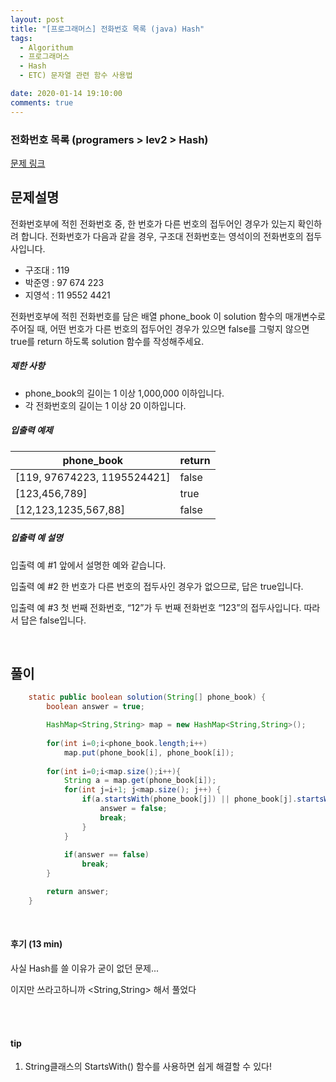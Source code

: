 ```yaml
---
layout: post
title: "[프로그래머스] 전화번호 목록 (java) Hash"
tags:
  - Algorithum
  - 프로그래머스
  - Hash
  - ETC) 문자열 관련 함수 사용법

date: 2020-01-14 19:10:00
comments: true
---
```




###  전화번호 목록 (programers > lev2 > Hash)

[문제 링크](https://programmers.co.kr/learn/courses/30/lessons/42577)

## 문제설명

전화번호부에 적힌 전화번호 중, 한 번호가 다른 번호의 접두어인 경우가 있는지 확인하려 합니다.
전화번호가 다음과 같을 경우, 구조대 전화번호는 영석이의 전화번호의 접두사입니다.

- 구조대 : 119
- 박준영 : 97 674 223
- 지영석 : 11 9552 4421

전화번호부에 적힌 전화번호를 담은 배열 phone_book 이 solution 함수의 매개변수로 주어질 때, 어떤 번호가 다른 번호의 접두어인 경우가 있으면 false를 그렇지 않으면 true를 return 하도록 solution 함수를 작성해주세요.

##### 제한 사항

- phone_book의 길이는 1 이상 1,000,000 이하입니다.
- 각 전화번호의 길이는 1 이상 20 이하입니다.

##### 입출력 예제

| phone_book                  | return |
| --------------------------- | ------ |
| [119, 97674223, 1195524421] | false  |
| [123,456,789]               | true   |
| [12,123,1235,567,88]        | false  |

##### 입출력 예 설명

입출력 예 #1
앞에서 설명한 예와 같습니다.

입출력 예 #2
한 번호가 다른 번호의 접두사인 경우가 없으므로, 답은 true입니다.

입출력 예 #3
첫 번째 전화번호, “12”가 두 번째 전화번호 “123”의 접두사입니다. 따라서 답은 false입니다.

<br>

## 풀이

```java
    static public boolean solution(String[] phone_book) {
        boolean answer = true;

    	HashMap<String,String> map = new HashMap<String,String>();
    	
    	for(int i=0;i<phone_book.length;i++)
    		map.put(phone_book[i], phone_book[i]);
    	
    	for(int i=0;i<map.size();i++){
    		String a = map.get(phone_book[i]);
    		for(int j=i+1; j<map.size(); j++) {
    			if(a.startsWith(phone_book[j]) || phone_book[j].startsWith(a)) {
    				answer = false;
    				break;
    			}
    		}
    		
    		if(answer == false)
    			break;
    	}

        return answer;
    }
```

<br>

#### 후기 (13 min)

사실 Hash를 쓸 이유가 굳이 없던 문제...<br>

이지만 쓰라고하니까 <String,String> 해서 풀었다 

<br>

<br>

#### tip

1. String클래스의 StartsWith() 함수를 사용하면 쉽게 해결할 수 있다!

<br>